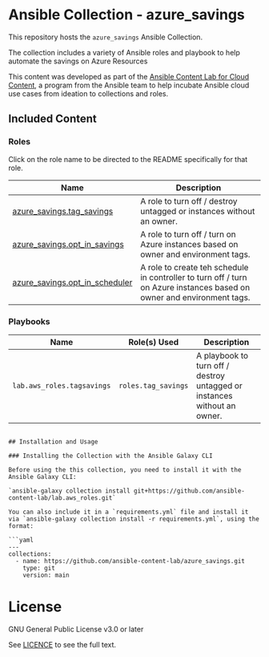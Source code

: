 # Ansible Collection - azure_savings

This repository hosts the `azure_savings` Ansible Collection.

The collection includes a variety of Ansible roles and playbook to help automate the savings on Azure Resources

This content was developed as part of the [Ansible Content Lab for Cloud Content](https://ansible-content-lab.github.io/), a program from the Ansible team to help incubate Ansible cloud use cases from ideation to collections and roles.

## Included Content

<!--start collection content-->
### Roles

Click on the role name to be directed to the README specifically for that role.

| Name                                                                                                                                                          | Description                                                                                                                               |
|---------------------------------------------------------------------------------------------------------------------------------------------------------------|-------------------------------------------------------------------------------------------------------------------------------------------|
| [azure_savings.tag_savings](https://github.com/ansible-content-lab/azure_savings/blob/main/roles/tag_savings/README.md)   | A role to turn off / destroy untagged or instances without an owner.|
| [azure_savings.opt_in_savings](https://github.com/ansible-content-lab/azure_savings/blob/main/roles/opt_in_savings/README.md)   | A role to turn off / turn on Azure instances based on owner and environment tags.|
| [azure_savings.opt_in_scheduler](https://github.com/ansible-content-lab/azure_savings/blob/main/roles/opt_in_schedule/README.md)   | A role to create teh schedule in controller to turn off / turn on Azure instances based on owner and environment tags.|

### Playbooks

| Name                                    | Role(s) Used                           | Description                                                                                                                 |
|-----------------------------------------|----------------------------------------|-----------------------------------------------------------------------------------------------------------------------------|
| `lab.aws_roles.tagsavings`     | `roles.tag_savings`  | A playbook to turn off / destroy untagged or instances without an owner.                                    |
<!--end collection content-->

```

## Installation and Usage

### Installing the Collection with the Ansible Galaxy CLI

Before using the this collection, you need to install it with the Ansible Galaxy CLI:

`ansible-galaxy collection install git+https://github.com/ansible-content-lab/lab.aws_roles.git`

You can also include it in a `requirements.yml` file and install it via `ansible-galaxy collection install -r requirements.yml`, using the format:

```yaml
---
collections:
  - name: https://github.com/ansible-content-lab/azure_savings.git
    type: git
    version: main
```


# License
GNU General Public License v3.0 or later

See [LICENCE](https://github.com/ansible-content-lab/lab.aws_roles/blob/main/LICENSE) to see the full text.
